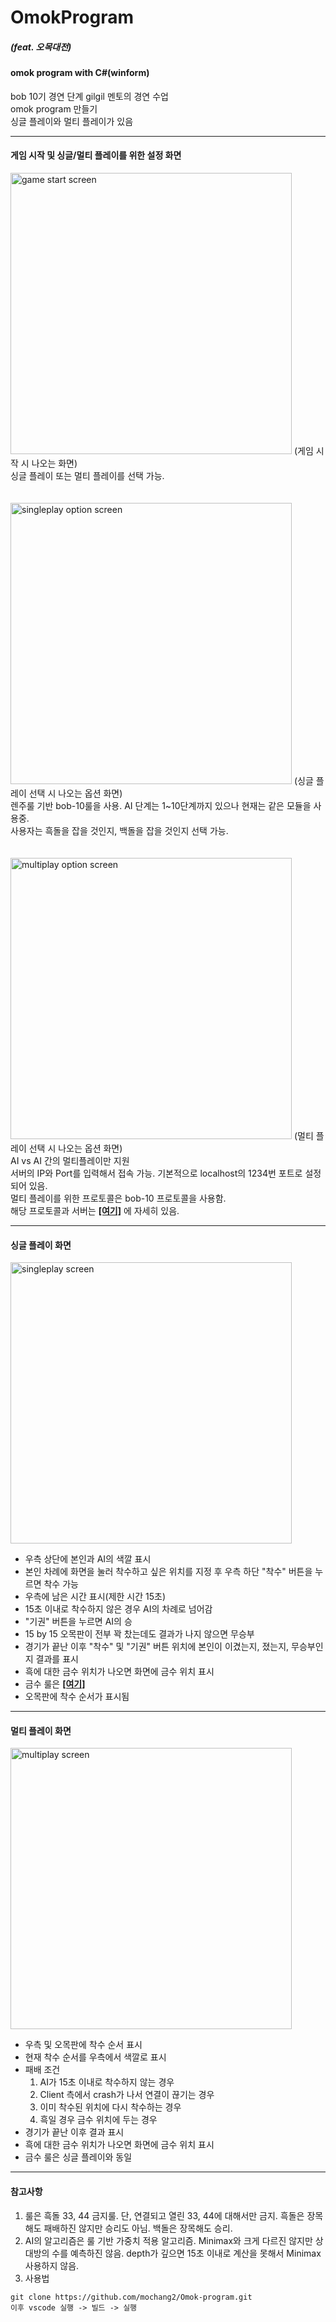 # OmokProgram
##### (feat. 오목대전)
#### omok program with C#(winform)  
  
bob 10기 경연 단계 gilgil 멘토의 경연 수업  
omok program 만들기  
싱글 플레이와 멀티 플레이가 있음

-------------------------

#### 게임 시작 및 싱글/멀티 플레이를 위한 설정 화면
<img src="https://user-images.githubusercontent.com/63287638/148747152-b52fe528-943d-4502-ac4e-4f7a3c4e6261.png" width="450" height="auto" alt="game start screen" />
(게임 시작 시 나오는 화면)<br/>
싱글 플레이 또는 멀티 플레이를 선택 가능.<br/>
<br/>
<br/>
<img src="https://user-images.githubusercontent.com/63287638/154199285-0f9435e6-cb1d-46a4-8c00-5868ab93f3d1.png" width="450" height="auto" alt="singleplay option screen" />   
(싱글 플레이 선택 시 나오는 옵션 화면)<br/>
렌주룰 기반 bob-10룰을 사용.  AI 단계는 1~10단계까지 있으나 현재는 같은 모듈을 사용중.<br/>
사용자는 흑돌을 잡을 것인지, 백돌을 잡을 것인지 선택 가능.<br/>
<br/>
<br/>
<img src="https://user-images.githubusercontent.com/63287638/154199552-842d5edd-94f2-465d-9065-c42037060cb5.png" width="450" height="auto" alt="multiplay option screen" />  
(멀티 플레이 선택 시 나오는 옵션 화면)<br/>
AI vs AI 간의 멀티플레이만 지원<br/>
서버의 IP와 Port를 입력해서 접속 가능. 기본적으로 localhost의 1234번 포트로 설정되어 있음.<br/>
멀티 플레이를 위한 프로토콜은 bob-10 프로토콜을 사용함.<br/>
해당 프로토콜과 서버는 <a href="https://github.com/NownS/bob10-gomoku"><b>[여기]</b></a> 에 자세히 있음.

-------------------------

#### 싱글 플레이 화면
<img src="https://user-images.githubusercontent.com/63287638/154200731-2ecc1c97-2a2c-4939-be2f-7a5ee2e0abe3.png" width="450" height="auto" alt="singleplay screen" />   
<ul>
  <li>우측 상단에 본인과 AI의 색깔 표시</li>
  <li>본인 차례에 화면을 눌러 착수하고 싶은 위치를 지정 후 우측 하단 "착수" 버튼을 누르면 착수 가능</li>
  <li>우측에 남은 시간 표시(제한 시간 15초)</li>
  <li>15초 이내로 착수하지 않은 경우 AI의 차례로 넘어감</li>
  <li>"기권" 버튼을 누르면 AI의 승</li>
  <li>15 by 15 오목판이 전부 꽉 찼는데도 결과가 나지 않으면 무승부</li>
  <li>경기가 끝난 이후 "착수" 및 "기권" 버튼 위치에 본인이 이겼는지, 졌는지, 무승부인지 결과를 표시</li>
  <li>흑에 대한 금수 위치가 나오면 화면에 금수 위치 표시</li>
  <li>금수 룰은 <a href="https://github.com/mochang2/Omok-program/edit/master/README.md#%EC%B0%B8%EA%B3%A0%EC%82%AC%ED%95%AD"><b>[여기]</b></a></li>
  <li>오목판에 착수 순서가 표시됨</li>
 </ul>

-------------------------

#### 멀티 플레이 화면
<img src="https://user-images.githubusercontent.com/63287638/154201218-9e853dee-6cc4-40ee-bee5-d26da76d0885.png" width="450" height="auto" alt="multiplay screen" />   
<ul>
  <li>우측 및 오목판에 착수 순서 표시</li>
  <li>현재 착수 순서를 우측에서 색깔로 표시</li>
  <li>패배 조건
    <ol>
      <li>AI가 15초 이내로 착수하지 않는 경우</li>
      <li>Client 측에서 crash가 나서 연결이 끊기는 경우</li>
      <li>이미 착수된 위치에 다시 착수하는 경우</li>
      <li>흑일 경우 금수 위치에 두는 경우</li>
    </ol>
  </li>
  <li>경기가 끝난 이후 결과 표시</li>
  <li>흑에 대한 금수 위치가 나오면 화면에 금수 위치 표시</li>
  <li>금수 룰은 싱글 플레이와 동일</li>
 </ul>

-------------------------

#### 참고사항
1. 룰은 흑돌 33, 44 금지룰. 단, 연결되고 열린 33, 44에 대해서만 금지. 흑돌은 장목해도 패배하진 않지만 승리도 아님. 백돌은 장목해도 승리.
2. AI의 알고리즘은 룰 기반 가중치 적용 알고리즘. Minimax와 크게 다르진 않지만 상대방의 수를 예측하진 않음. depth가 깊으면 15초 이내로 계산을 못해서 Minimax 사용하지 않음.
3. 사용법<br/>
```
git clone https://github.com/mochang2/Omok-program.git
이후 vscode 실행 -> 빌드 -> 실행
```
